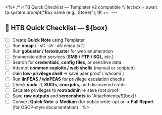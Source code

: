 <%*
/* HTB Quick Checklist — Templater v2 compatible */
let box = await tp.system.prompt("Box name (e.g., Stone)");
tR += `---

## 🧩 HTB Quick Checklist — ${box}

- [ ] Create **Quick Note** using Templater  
- [ ] Run **nmap** (\`-sC -sV -oN nmap.txt\`)  
- [ ] Run **gobuster / feroxbuster** for web enumeration  
- [ ] Enumerate other services (**SMB / FTP / SQL**, etc.)  
- [ ] Search for **credentials**, **config files**, or sensitive data  
- [ ] Attempt **common exploits / web shells** (manual or scripted)  
- [ ] Gain **low-privilege shell** → save user proof (\`whoami\`)  
- [ ] Run **linPEAS / winPEAS** for privilege escalation checks  
- [ ] Check **sudo -l**, **SUIDs**, **cron jobs**, and discovered creds  
- [ ] Escalate privileges to **root/admin** → save root proof  
- [ ] Save **raw outputs** and **screenshots** to \`Attachments/${box}/\`  
- [ ] Convert **Quick Note → Medium** (for public write-up) or **→ Full Report** (for OSCP-style documentation)
`
%>
